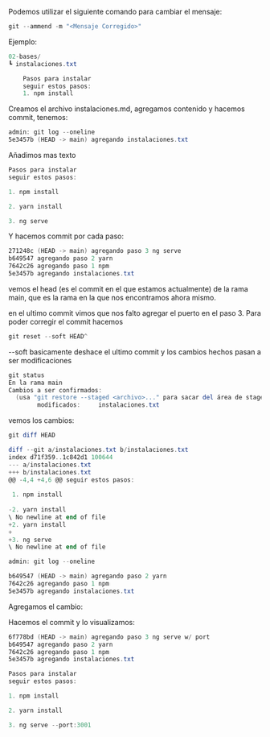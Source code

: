 Podemos utilizar el siguiente comando para cambiar el mensaje:

```powershell
git --ammend -m "<Mensaje Corregido>"
```

Ejemplo:

```powershell
02-bases/  
┗ instalaciones.txt
```

```powershell
	Pasos para instalar
	seguir estos pasos:
	1. npm install
```

Creamos el archivo instalaciones.md, agregamos contenido y hacemos commit, tenemos:

```powershell
admin: git log --oneline
5e3457b (HEAD -> main) agregando instalaciones.txt
```

Añadimos mas texto

```powershell hl:6 info:8
Pasos para instalar
seguir estos pasos:

1. npm install

2. yarn install

3. ng serve
```

Y hacemos commit por cada paso:

```powershell hl:head info:main
271248c (HEAD -> main) agregando paso 3 ng serve
b649547 agregando paso 2 yarn
7642c26 agregando paso 1 npm
5e3457b agregando instalaciones.txt
```

vemos el head (es el commit en el que estamos actualmente) de la rama main, que es la rama en la que nos encontramos ahora mismo.

en el ultimo commit vimos que nos falto agregar el puerto en el paso 3. Para poder corregir el commit hacemos

```powershell
git reset --soft HEAD^
```

--soft basicamente deshace el ultimo commit y los cambios hechos pasan a ser modificaciones

```powershell
git status 
En la rama main
Cambios a ser confirmados:
  (usa "git restore --staged <archivo>..." para sacar del área de stage)
        modificados:     instalaciones.txt
```

vemos los cambios:

```powershell
git diff HEAD

diff --git a/instalaciones.txt b/instalaciones.txt
index d71f359..1c842d1 100644
--- a/instalaciones.txt
+++ b/instalaciones.txt
@@ -4,4 +4,6 @@ seguir estos pasos:
 
 1. npm install
 
-2. yarn install
\ No newline at end of file
+2. yarn install
+
+3. ng serve 
\ No newline at end of file
```

```powershell
admin: git log --oneline

b649547 (HEAD -> main) agregando paso 2 yarn
7642c26 agregando paso 1 npm
5e3457b agregando instalaciones.txt
```

Agregamos el cambio:


Hacemos el commit y lo visualizamos:

```powershell
6f778bd (HEAD -> main) agregando paso 3 ng serve w/ port
b649547 agregando paso 2 yarn
7642c26 agregando paso 1 npm
5e3457b agregando instalaciones.txt
```

```powershell hl:8
Pasos para instalar
seguir estos pasos:

1. npm install

2. yarn install

3. ng serve --port:3001
```